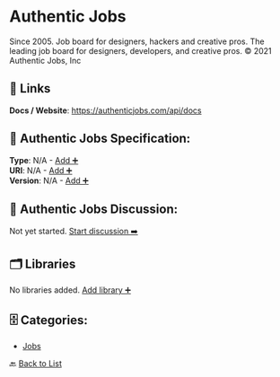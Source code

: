 # Authentic Jobs

Since 2005. Job board for designers, hackers and creative pros. The leading job board for designers, developers, and creative pros. © 2021 Authentic Jobs, Inc

##  🔗 Links
**Docs / Website**: https://authenticjobs.com/api/docs

## 🧬 Authentic Jobs Specification:
**Type**: N/A - [Add ➕](https://github.com/apis-list/apis-list/edit/main/apis.yaml#L1092)  
**URI**: N/A - [Add ➕](https://github.com/apis-list/apis-list/edit/main/apis.yaml#L1092)  
**Version**: N/A - [Add ➕](https://github.com/apis-list/apis-list/edit/main/apis.yaml#L1092)

## 💬 Authentic Jobs Discussion:
Not yet started. [Start discussion ➡️](https://github.com/apis-list/apis-list/discussions/new)

## 🗂️ Libraries

No libraries added. [Add library ➕](https://github.com/apis-list/apis-list/edit/main/apis.yaml#L1092)    


## 🗄️ Categories:
- [Jobs](https://github.com/apis-list/apis-list#jobs-)

🔙  [Back to List](https://github.com/apis-list/apis-list)
